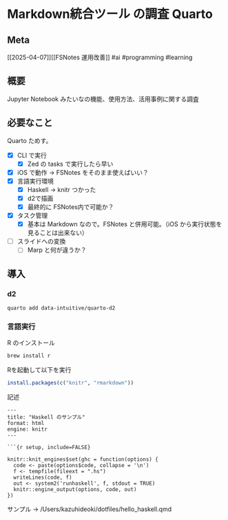 # Markdown統合ツール の調査 Quarto

## Meta

[[2025-04-07]][[FSNotes 運用改善]]
#ai #programming #learning

## 概要

Jupyter Notebook みたいなの機能、使用方法、活用事例に関する調査

## 必要なこと

Quarto ためす。

- [x] CLI で実行
  - [x] Zed の tasks で実行したら早い
- [x] iOS で動作 -> FSNotes をそのまま使えばいい？
- [x] 言語実行環境
  - [x] Haskell -> knitr つかった
  - [x] d2で描画
  - [x] 最終的に FSNotes内で可能か？
- [x] タスク管理
  - [x] 基本は Markdown なので。FSNotes と併用可能。（iOS から実行状態を見ることは出来ない）

- [ ] スライドへの変換
	- [ ] Marp と何が違うか？

## 導入

### d2

```
quarto add data-intuitive/quarto-d2
```

### 言語実行

R のインストール
```sh
brew install r
```

Rを起動して以下を実行
```r
install.packages(c("knitr", "rmarkdown"))
```

記述
```
---
title: "Haskell のサンプル"
format: html
engine: knitr
---

```{r setup, include=FALSE}

knitr::knit_engines$set(ghc = function(options) {
  code <- paste(options$code, collapse = '\n')
  f <- tempfile(fileext = ".hs")
  writeLines(code, f)
  out <- system2('runhaskell', f, stdout = TRUE)
  knitr::engine_output(options, code, out)
})

```

サンプル -> /Users/kazuhideoki/dotfiles/hello_haskell.qmd